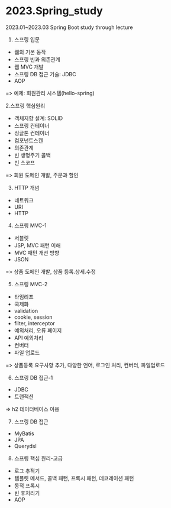 # 2023.Spring_study
2023.01~2023.03 Spring Boot study through lecture

1. 스프링 입문
- 웹의 기본 동작
- 스프링 빈과 의존관계
- 웹 MVC 개발
- 스프링 DB 접근 기술: JDBC
- AOP

=> 예제: 회원관리 시스템(hello-spring)

2.스프링 핵심원리
- 객체지향 설계: SOLID
- 스프링 컨테이너
- 싱글톤 컨테이너
- 컴포넌트스캔
- 의존관계
- 빈 생명주기 콜백
- 빈 스코프

=> 회원 도메인 개발, 주문과 할인

3. HTTP 개념
- 네트워크
- URI
- HTTP

4. 스프링 MVC-1
- 서블릿
- JSP, MVC 패턴 이해
- MVC 패턴 개선 방향
- JSON

=> 상품 도메인 개발, 상품 등록.상세.수정

5. 스프링 MVC-2
- 타임리프
- 국제화
- validation
- cookie, session
- filter, interceptor
- 예외처리, 오류 페이지
- API 예외처리
- 컨버터
- 파일 업로드

=> 상품등록 요구사항 추가, 다양한 언어, 로그인 처리, 컨버터, 파일업로드

6. 스프링 DB 접근-1
- JDBC
- 트랜잭션

=> h2 데이터베이스 이용

7. 스프링 DB 접근
- MyBatis
- JPA
- Querydsl

8. 스프링 핵심 원리-고급
- 로그 추적기
- 템플릿 메서드, 콜백 패턴, 프록시 패턴, 데코레이션 패턴
- 동적 프록시
- 빈 후처리기
- AOP
